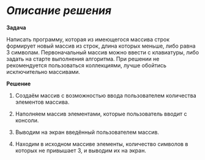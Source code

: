 # *Описание решения*

**Задача**

Написать программу, которая из имеющегося массива строк формирует новый массив из строк, длина которых меньше, либо равна 3 символам. Первоначальный массив можно ввести с клавиатуры, либо задать на старте выполнения алгоритма. При решении не рекомендуется пользоваться коллекциями, лучше обойтись исключительно массивами.

**Решение**

1. Создаём массив с возможностью ввода пользователем количества элементов массива.

2. Наполняем массив элементами, которые пользователь вводит с консоли.

3. Выводим на экран введённый пользователем массив.

4. Находим в исходном массиве элементы, количество символов в которых не привышает 3, и выводим их на экран.